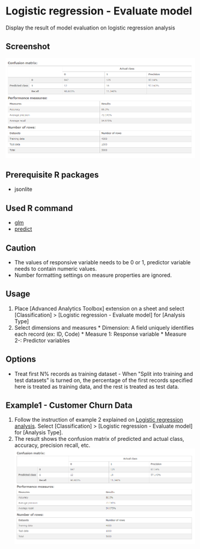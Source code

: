 # Logistic regression - Evaluate model
Display the result of model evaluation on logistic regression analysis

## Screenshot
  ![logistic regression predict example1](./images/logistic_regression_predict_example2-1.png)

## Prerequisite R packages
 * jsonlite

## Used R command
 * [glm](https://www.rdocumentation.org/packages/stats/versions/3.4.1/topics/glm)
 * [predict](https://www.rdocumentation.org/packages/stats/versions/3.4.1/topics/predict.glm)

## Caution
  * The values of responsive variable needs to be 0 or 1, predictor variable needs to contain numeric values.
  * Number formatting settings on measure properties are ignored.

## Usage
  1. Place [Advanced Analytics Toolbox] extension on a sheet and select [Classification] > [Logistic regression - Evaluate model] for [Analysis Type]
  2. Select dimensions and measures
    * Dimension: A field uniquely identifies each record (ex: ID, Code)
    * Measure 1: Response variable
    * Measure 2-: Predictor variables

## Options
* Treat first N% records as training dataset - When "Split into training and test datasets" is turned on, the percentage of the first records specified here is treated as training data, and the rest is treated as test data.

## Example1 - Customer Churn Data
 1. Follow the instruction of example 2 explained on [Logistic regression analysis](./logistic_regression.md). Select [Classification] > [Logistic regression - Evaluate model] for [Analysis Type].
 2. The result shows the confusion matrix of predicted and actual class, accuracy, precision recall, etc.
   ![logistic regression predict example1](./images/logistic_regression_predict_example2-1.png)
